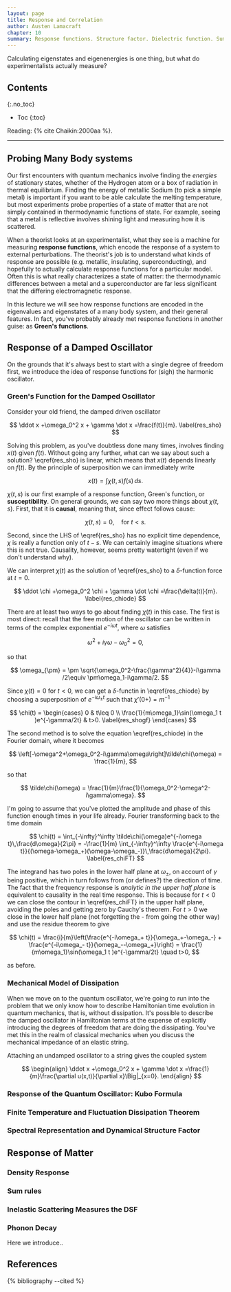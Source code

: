 ```yaml
---
layout: page
title: Response and Correlation
author: Austen Lamacraft
chapter: 10
summary: Response functions. Structure factor. Dielectric function. Sum rules.
---
```


<p class="message">
Calculating eigenstates and eigenenergies is one thing, but what do experimentalists actually measure?
</p>


## Contents
{:.no_toc}

* Toc
{:toc}

Reading: {% cite Chaikin:2000aa %}.

---

## Probing Many Body systems

Our first encounters with quantum mechanics involve finding the _energies_ of stationary states, whether of the Hydrogen atom or a box of radiation in thermal equilibrium. Finding the energy of metallic Sodium (to pick a simple metal) is important if you want to be able calculate the melting temperature, but most experiments probe properties of a state of matter that are not simply contained in thermodynamic functions of state. For example, seeing that a metal is reflective involves shining light and measuring how it is scattered.

When a theorist looks at an experimentalist, what they see is a machine for measuring __response functions__, which encode the response of a system to external perturbations. The theorist's job is to understand what kinds of response are possible (e.g. metallic, insulating, superconducting), and hopefully to actually calculate response functions for a particular model. Often this is what really characterizes a state of matter: the thermodynamic differences between a metal and a superconductor are far less significant that the differing electromagnetic response.

In this lecture we will see how response functions are encoded in the eigenvalues and eigenstates of a many body system, and their general features. In fact, you've probably already met response functions in another guise: as __Green's functions__.

## Response of a Damped Oscillator

On the grounds that it's always best to start with a single degree of freedom first, we introduce the idea of response functions for (sigh) the harmonic oscillator.

### Green's Function for the Damped Oscillator

Consider your old friend, the damped driven oscillator

$$
\ddot x +\omega_0^2 x + \gamma \dot x =\frac{f(t)}{m}.
\label{res_sho}
$$

Solving this problem, as you've doubtless done many times, involves finding $x(t)$ given $f(t)$. Without going any further, what can we say about such a solution? \eqref{res_sho} is linear, which means that $x(t)$ depends linearly on $f(t)$. By the principle of superposition we can immediately write

$$
x(t) = \int \chi(t,s) f(s)\,ds.
$$

$\chi(t,s)$ is our first example of a response function, Green's function, or __susceptibility__. On general grounds, we can say two more things about $\chi(t,s)$. First, that it is __causal__, meaning that, since effect follows cause:

$$
\chi(t,s)=0,\quad \text{for }t<s.
$$

Second, since the LHS of \eqref{res_sho} has no explicit time dependence, $\chi$ is really a function only of $t-s$. We can certainly imagine situations where this is not true. Causality, however, seems pretty watertight (even if we don't understand why).

We can interpret $\chi(t)$ as the solution of \eqref{res_sho} to a $\delta$-function force at $t=0$.

$$
\ddot \chi +\omega_0^2 \chi + \gamma \dot \chi =\frac{\delta(t)}{m}.
\label{res_chiode}
$$

There are at least two ways to go about finding $\chi(t)$ in this case. The first is most direct: recall that the free motion of the oscillator can be written in terms of the complex exponential $e^{-i\omega t}$, where $\omega$ satisfies

$$
\omega^2+i\gamma\omega - \omega_0^2 =0,
$$

so that

$$
\omega_{\pm} = \pm \sqrt{\omega_0^2-\frac{\gamma^2}{4}}-i\gamma /2\equiv \pm\omega_1-i\gamma/2.
$$

Since $\chi(t)=0$ for $t<0$, we can get a $\delta$-functin in \eqref{res_chiode} by choosing a superposition of $e^{-i\omega_\pm t}$ such that $\chi'(0+)=m^{-1}$

$$
\chi(t) = \begin{cases}
0 & t\leq 0 \\
\frac{1}{m\omega_1}\sin(\omega_1 t )e^{-\gamma/2t} & t>0.
\label{res_shogf}
\end{cases}
$$

The second method is to solve the equation \eqref(res_chiode) in the Fourier domain, where it becomes

$$
\left[-\omega^2+\omega_0^2-i\gamma\omega\right]\tilde\chi(\omega) = \frac{1}{m},
$$

so that

$$
\tilde\chi(\omega) = \frac{1}{m}\frac{1}{\omega_0^2-\omega^2-i\gamma\omega}.
$$

I'm going to assume that you've plotted the amplitude and phase of this function enough times in your life already. Fourier transforming back to the time domain

$$
\chi(t) = \int_{-\infty}^\infty \tilde\chi(\omega)e^{-i\omega t}\,\frac{d\omega}{2\pi} = -\frac{1}{m} \int_{-\infty}^\infty \frac{e^{-i\omega t}}{(\omega-\omega_+)(\omega-\omega_-)}\,\frac{d\omega}{2\pi}.
\label{res_chiFT}
$$

The integrand has two poles in the lower half plane at $\omega_\pm$, on account of $\gamma$ being positive, which in turn follows from (or defines?) the direction of time. The fact that the frequency response is _analytic in the upper half plane_ is equivalent to causality in the real time response. This is because for $t<0$ we can close the contour in \eqref{res_chiFT} in the upper half plane, avoiding the poles and getting zero by Cauchy's theorem. For $t>0$ we close in the lower half plane (not forgetting the - from going the other way) and use the residue theorem to give

$$
\chi(t) = \frac{i}{m}\left(\frac{e^{-i\omega_+ t}}{\omega_+-\omega_-} + \frac{e^{-i\omega_- t}}{\omega_--\omega_+}\right) = \frac{1}{m\omega_1}\sin(\omega_1 t )e^{-\gamma/2t} \quad  t>0,
$$

as before.

### Mechanical Model of Dissipation

When we move on to the quantum oscillator, we're going to run into the problem that we only know how to describe Hamiltonian time evolution in quantum mechanics, that is, without dissipation. It's possible to describe the damped oscillator in Hamiltonian terms at the expense of explicitly introducing the degrees of freedom that are doing the dissipating. You've met this in the realm of classical mechanics when you discuss the mechanical impedance of an elastic string.

Attaching an undamped oscillator to a string gives the coupled system

$$
\begin{align}
\ddot x +\omega_0^2 x + \gamma \dot x =\frac{1}{m}\frac{\partial u(x,t)}{\partial x}\Big|_{x=0}.
\end{align}
$$



### Response of the Quantum Oscillator: Kubo Formula

### Finite Temperature and Fluctuation Dissipation Theorem

### Spectral Representation and Dynamical Structure Factor

## Response of Matter

### Density Response

### Sum rules

### Inelastic Scattering Measures the DSF

### Phonon Decay

Here we introduce..


References
----------

{% bibliography --cited %}
